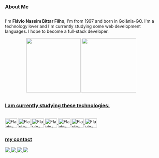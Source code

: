 ### About Me 

##

I'm **Flávio Nassim Bittar Filho**, I'm from 1997 and born in Goiânia-GO. I'm a technology lover and I'm currently studying some web development languages. I hope to become a full-stack developer.

<div align="center">
  <a href="https://github.com/Flavio-Nassim-Bittar-Filho">
  <img height="180em" src="https://github-readme-stats.vercel.app/api?username=Flavio-Nassim-Bittar-Filho&show_icons=true&theme=radicall&include_all_commits=true&count_private=true"/>
  <img height="180em" src="https://github-readme-stats.vercel.app/api/top-langs/?username=Flavio-Nassim-Bittar-Filho&layout=compact&langs_count=7&theme=radicall"/>
</div>

##

### I am currently studying these technologies:
<div style="display: inline_block"><br>
  <img align="center" alt="Flavio-HTML" height="30" width="40" src="https://cdn.jsdelivr.net/gh/devicons/devicon/icons/html5/html5-original.svg" />
  <img align="center" alt="Flavio-CSS" height="30" width="40" src="https://cdn.jsdelivr.net/gh/devicons/devicon/icons/css3/css3-original.svg" />
  <img align="center" alt="Flavio-JS" height="30" width="40" src="https://cdn.jsdelivr.net/gh/devicons/devicon/icons/javascript/javascript-original.svg" />
  <img align="center" alt="Flavio-React" height="30" width="40" src="https://cdn.jsdelivr.net/gh/devicons/devicon/icons/react/react-original.svg" />
  <img align="center" alt="Flavio-Node" height="30" width="40"  src="https://cdn.jsdelivr.net/gh/devicons/devicon/icons/nodejs/nodejs-original.svg" />
  <img align="center" alt="Flavio-Node" height="30" width="40" src="https://cdn.jsdelivr.net/gh/devicons/devicon/icons/mongodb/mongodb-original.svg" />
  <img align="center" alt="Flavio-Linux" height="30" width="40" src="https://cdn.jsdelivr.net/gh/devicons/devicon/icons/linux/linux-original.svg" />
</div>

##

### my contact
<a href="https://wa.me/5561983153316"> <img src="https://img.shields.io/badge/WhatsApp-25D366?style=for-the-badge&logo=whatsapp&logoColor=white" /> </a>
<a href="https://www.linkedin.com/in/fl%C3%A1vio-nassim-bittar-filho/"> <img src="https://img.shields.io/badge/-LinkedIn-%230077B5?style=for-the-badge&logo=linkedin&logoColor=white"> </a>
<a href="https://www.instagram.com/flavionassimbittarfilho/"> <img src="https://img.shields.io/badge/-Instagram-%23E4405F?style=for-the-badge&logo=instagram&logoColor=white"> </a>
<a href = "mailto:flavionassimbittarfilho@gmail.com"><img src="https://img.shields.io/badge/-Gmail-%23333?style=for-the-badge&logo=gmail&logoColor=white"></a>
